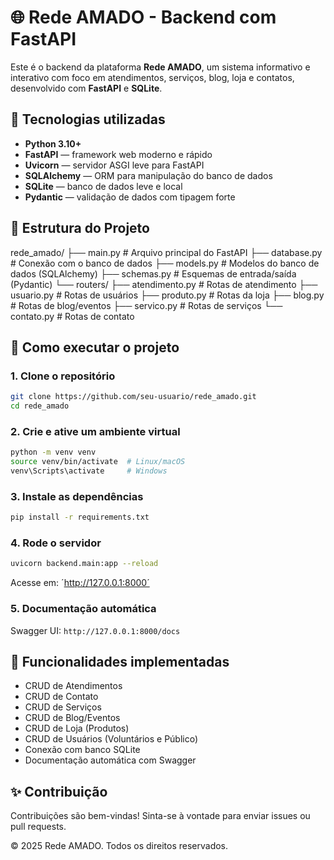 # 🌐 Rede AMADO - Backend com FastAPI

Este é o backend da plataforma **Rede AMADO**, um sistema informativo e interativo com foco em atendimentos, serviços, blog, loja e contatos, desenvolvido com **FastAPI** e **SQLite**.

## 🚀 Tecnologias utilizadas

- **Python 3.10+**
- **FastAPI** — framework web moderno e rápido
- **Uvicorn** — servidor ASGI leve para FastAPI
- **SQLAlchemy** — ORM para manipulação do banco de dados
- **SQLite** — banco de dados leve e local
- **Pydantic** — validação de dados com tipagem forte

## 📁 Estrutura do Projeto

rede_amado/
├── main.py # Arquivo principal do FastAPI
├── database.py # Conexão com o banco de dados
├── models.py # Modelos do banco de dados (SQLAlchemy)
├── schemas.py # Esquemas de entrada/saída (Pydantic)
└── routers/
    ├── atendimento.py # Rotas de atendimento
    ├── usuario.py # Rotas de usuários
    ├── produto.py # Rotas da loja
    ├── blog.py # Rotas de blog/eventos
    ├── servico.py # Rotas de serviços
    └── contato.py # Rotas de contato


## 🧪 Como executar o projeto

### 1. Clone o repositório
```bash
git clone https://github.com/seu-usuario/rede_amado.git
cd rede_amado
``` 

### 2. Crie e ative um ambiente virtual
```bash
python -m venv venv
source venv/bin/activate  # Linux/macOS
venv\Scripts\activate     # Windows
```

### 3. Instale as dependências
```bash
pip install -r requirements.txt
```

### 4. Rode o servidor
```bash
uvicorn backend.main:app --reload
```
Acesse em: ´http://127.0.0.1:8000´

### 5. Documentação automática

Swagger UI: `http://127.0.0.1:8000/docs`

## 📌 Funcionalidades implementadas

- CRUD de Atendimentos
- CRUD de Contato
- CRUD de Serviços
- CRUD de Blog/Eventos
- CRUD de Loja (Produtos)
- CRUD de Usuários (Voluntários e Público)
- Conexão com banco SQLite
- Documentação automática com Swagger

## ✨ Contribuição

Contribuições são bem-vindas! Sinta-se à vontade para enviar issues ou pull requests.

© 2025 Rede AMADO. Todos os direitos reservados.